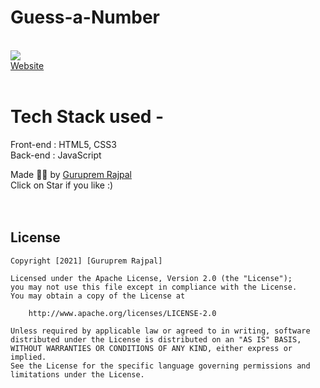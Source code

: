 # Guess-a-Number
<br>
<img src="Guess_Number.gif"> </img>
<br>
<a href="https://gurupremrajpal.github.io/Guess-a-Number/Guess-a-Number/index.html"> Website </a>
<br>
<br>

# Tech Stack used - 
Front-end : HTML5, CSS3 <br>
Back-end : JavaScript <br>

Made ✌🏻 by <a href="https://www.linkedin.com/in/guruprem-singh-rajpal-67b486122/"> Guruprem Rajpal </a>
<br>
Click on Star if you like :)
<br>
<br>
<br>
## License

    Copyright [2021] [Guruprem Rajpal]

    Licensed under the Apache License, Version 2.0 (the "License");
    you may not use this file except in compliance with the License.
    You may obtain a copy of the License at

        http://www.apache.org/licenses/LICENSE-2.0

    Unless required by applicable law or agreed to in writing, software
    distributed under the License is distributed on an "AS IS" BASIS,
    WITHOUT WARRANTIES OR CONDITIONS OF ANY KIND, either express or implied.
    See the License for the specific language governing permissions and
    limitations under the License.


